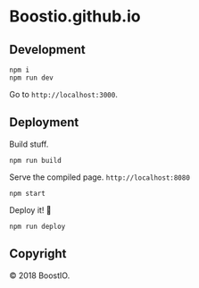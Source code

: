 # Boostio.github.io

## Development

```
npm i
npm run dev
```

Go to `http://localhost:3000`.

## Deployment

Build stuff.

```
npm run build
```

Serve the compiled page. `http://localhost:8080`

```
npm start
```

Deploy it! 🚀

```
npm run deploy
```

## Copyright

© 2018 BoostIO.
